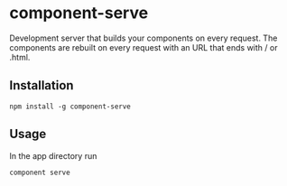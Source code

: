 # component-serve

  Development server that builds your components on every request. The components are rebuilt on every request with an URL that ends with / or .html. 

## Installation

    npm install -g component-serve

## Usage

  In the app directory run

    component serve
